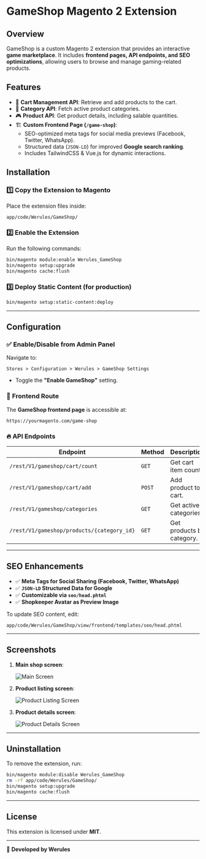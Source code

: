 # GameShop Magento 2 Extension

## Overview
GameShop is a custom Magento 2 extension that provides an interactive **game marketplace**. It includes **frontend pages, API endpoints, and SEO optimizations**, allowing users to browse and manage gaming-related products.

## Features
- 🛒 **Cart Management API**: Retrieve and add products to the cart.
- 📂 **Category API**: Fetch active product categories.
- 🎮 **Product API**: Get product details, including salable quantities.
- 🏗 **Custom Frontend Page (`/game-shop`)**:
   - SEO-optimized meta tags for social media previews (Facebook, Twitter, WhatsApp).
   - Structured data (`JSON-LD`) for improved **Google search ranking**.
   - Includes TailwindCSS & Vue.js for dynamic interactions.

## Installation

### 1️⃣ **Copy the Extension to Magento**
Place the extension files inside:
```
app/code/Werules/GameShop/
```

### 2️⃣ **Enable the Extension**
Run the following commands:
```sh
bin/magento module:enable Werules_GameShop
bin/magento setup:upgrade
bin/magento cache:flush
```

### 3️⃣ **Deploy Static Content (for production)**
```sh
bin/magento setup:static-content:deploy
```

---

## Configuration

### ✅ **Enable/Disable from Admin Panel**
Navigate to:
```
Stores > Configuration > Werules > GameShop Settings
```
- Toggle the **"Enable GameShop"** setting.

### 🔗 **Frontend Route**
The **GameShop frontend page** is accessible at:
```
https://yourmagento.com/game-shop
```

### 🔥 **API Endpoints**
| **Endpoint**                | **Method** | **Description**                |
|-----------------------------|-----------|--------------------------------|
| `/rest/V1/gameshop/cart/count` | `GET`     | Get cart item count.          |
| `/rest/V1/gameshop/cart/add`   | `POST`    | Add product to cart.          |
| `/rest/V1/gameshop/categories` | `GET`     | Get active categories.        |
| `/rest/V1/gameshop/products/{category_id}` | `GET` | Get products by category. |

---

## SEO Enhancements
- ✅ **Meta Tags for Social Sharing (Facebook, Twitter, WhatsApp)**
- ✅ **`JSON-LD` Structured Data for Google**
- ✅ **Customizable via `seo/head.phtml`**
- ✅ **Shopkeeper Avatar as Preview Image**

To update SEO content, edit:
```
app/code/Werules/GameShop/view/frontend/templates/seo/head.phtml
```
---

## Screenshots

1. **Main shop screen**:

   ![Main Screen](https://raw.githubusercontent.com/blopa/magento-2-retro-game-shop-page/refs/heads/main/screenshots/gameshop-screenshot-1.png)

2. **Product listing screen**:

   ![Product Listing Screen](https://raw.githubusercontent.com/blopa/magento-2-retro-game-shop-page/refs/heads/main/screenshots/gameshop-screenshot-2.png)

3. **Product details screen**:

   ![Product Details Screen](https://raw.githubusercontent.com/blopa/magento-2-retro-game-shop-page/refs/heads/main/screenshots/gameshop-screenshot-3.png)

---

## Uninstallation
To remove the extension, run:
```sh
bin/magento module:disable Werules_GameShop
rm -rf app/code/Werules/GameShop/
bin/magento setup:upgrade
bin/magento cache:flush
```

---

## License
This extension is licensed under **MIT**.

---

🚀 **Developed by Werules**
